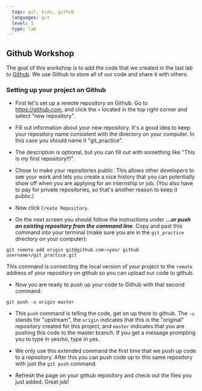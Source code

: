 ```yaml
---
  tags: git, kids, github 
  languages: git
  level: 1
  type: lab
---
```


## Github Workshop

The goal of this workshop is to add the code that we created in the last lab to [Github](https://github.com/). We use Github to store all of our code and share it with others. 

### Setting up your project on Github

* First let's set up a remote repository on Github. Go to https://github.com, and click the `+` located in the top right corner and select "new repository". 

* Fill out information about your new repository. It's a good idea to keep your repository name consistent with the directory on your computer. In this case you should name it "git_practice". 

* The description is optional, but you can fill out with something like "This is my first repository!!!".

* Chose to make your repositories public. This allows other developers to see your work and lets you create a nice history that you can potentially show off when you are applying for an internship or job. (You also have to pay for private repositories, so that's another reason to keep it public.) 

* Now click `Create Repository`.

* On the next screen you should follow the instructions under ***…or push an existing repository from the command line***. Copy and past this command into your terminal (make sure you are in the `git_practice` directory on your computer):

`git remote add origin git@github.com:<your github username>/git_practice.git`

  This command is connecting the local version of your project to the `remote` address of your repository on github so you can upload our code to github.

* Now you are ready to push up your code to Github with that second command: 

`git push -u origin master`

* This `push` command is telling the code, get on up there to github. The `-u` stands for "upstream", the `origin` indicates that this is the "original" repository created for this project, and `master` indicates that you are pushing this code to the master branch. If you get a message prompting you to type in yes/no, type in yes. 

* We only use this extended command the first time that we push up code to a repository. After this you can push code up to this same repository with just the `git push` command.

* Refresh the page on your github repository and check out the files you just added. Great job!
